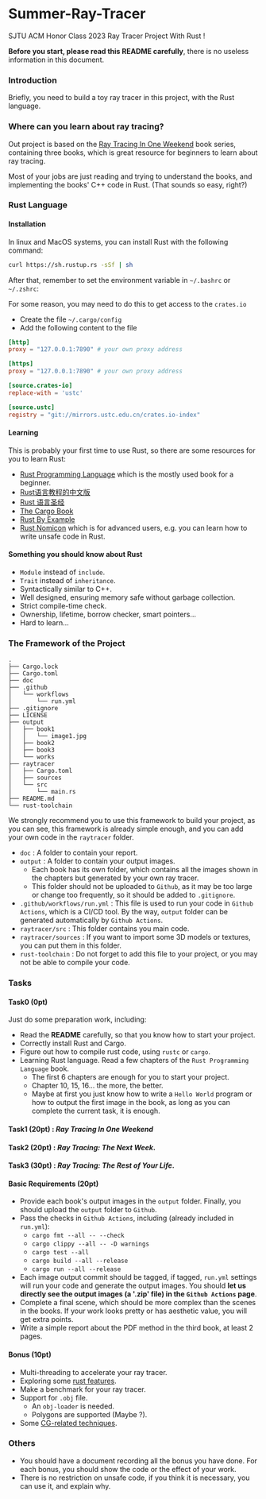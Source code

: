 # Summer-Ray-Tracer
SJTU ACM Honor Class 2023 Ray Tracer Project With Rust !

**Before you start, please read this README carefully**, there is no useless information in this document.

### Introduction

Briefly, you need to build a toy ray tracer in this project, with the Rust language.

### Where can you learn about ray tracing?

Out project is based on the [Ray Tracing In One Weekend](https://raytracing.github.io/) book series, containing three books, which is great resource for beginners to learn about ray tracing.

Most of your jobs are just reading and trying to understand the books, and implementing the books' C++ code in Rust. (That sounds so easy, right?)

### Rust Language

#### Installation

In linux and MacOS systems, you can install Rust with the following command:

```bash
curl https://sh.rustup.rs -sSf | sh
```

After that, remember to set the environment variable in `~/.bashrc` or `~/.zshrc`:

For some reason, you may need to do this to get access to the `crates.io`

- Create the file `~/.cargo/config`
- Add the following content to the file

```toml
[http]
proxy = "127.0.0.1:7890" # your own proxy address

[https]
proxy = "127.0.0.1:7890" # your own proxy address

[source.crates-io]
replace-with = 'ustc'

[source.ustc]
registry = "git://mirrors.ustc.edu.cn/crates.io-index"
```

#### Learning

This is probably your first time to use Rust, so there are some resources for you to learn Rust:

- [Rust Programming Language](https://doc.rust-lang.org/book/title-page.html) which is the mostly used book for a beginner.
- [Rust语言教程的中文版](https://kaisery.github.io/trpl-zh-cn/title-page.html)
- [Rust 语言圣经](https://kaisery.github.io/trpl-zh-cn/title-page.html)
- [The Cargo Book](https://doc.rust-lang.org/cargo/index.html)
- [Rust By Example](https://doc.rust-lang.org/rust-by-example/index.html)
- [Rust Nomicon](https://doc.rust-lang.org/nomicon/index.html) which is for advanced users, e.g. you can learn how to write unsafe code in Rust.

#### Something you should know about Rust

- `Module` instead of `include`.
- `Trait` instead of `inheritance`.
- Syntactically similar to C++.
- Well designed, ensuring memory safe without garbage collection.
- Strict compile-time check.
- Ownership, lifetime, borrow checker, smart pointers...
- Hard to learn...

### The Framework of the Project

```
.
├── Cargo.lock
├── Cargo.toml
├── doc
├── .github
│   └── workflows
│       └── run.yml
├── .gitignore
├── LICENSE
├── output
│   ├── book1
│   │   └── image1.jpg
│   ├── book2
│   ├── book3
│   └── works
├── raytracer
│   ├── Cargo.toml
│   ├── sources
│   └── src
│       └── main.rs
├── README.md
└── rust-toolchain
```

We strongly recommend you to use this framework to build your project, as you can see, this framework is already simple enough, and you can add your own code in the `raytracer` folder.

- `doc` : A folder to contain your report.
- `output` : A folder to contain your output images.
    - Each book has its own folder, which contains all the images shown in the chapters but generated by your own ray tracer.
    - This folder should not be uploaded to `Github`, as it may be too large or change too frequently, so it should be added to `.gitignore`.
- `.github/workflows/run.yml` : This file is used to run your code in `Github Actions`, which is a CI/CD tool.
By the way, `output` folder can be generated automatically by `Github Actions`.
- `raytracer/src` : This folder contains you main code.
- `raytracer/sources` : If you want to import some 3D models or textures, you can put them in this folder.
- `rust-toolchain` : Do not forget to add this file to your project, or you may not be able to compile your code.

### Tasks

#### Task0 (0pt)

Just do some preparation work, including:

- Read the **README** carefully, so that you know how to start your project.
- Correctly install Rust and Cargo.
- Figure out how to compile rust code, using `rustc` or `cargo`.
- Learning Rust language. Read a few chapters of the `Rust Programming Language` book.
    - The first 6 chapters are enough for you to start your project.
    - Chapter 10, 15, 16... the more, the better.
    - Maybe at first you just know how to write a `Hello World` program or how to output the first image in the book, as long as you can complete the current task, it is enough.

#### Task1 (20pt) : *Ray Tracing In One Weekend*
#### Task2 (20pt) : *Ray Tracing: The Next Week*.
#### Task3 (30pt) : *Ray Tracing: The Rest of Your Life*.

#### Basic Requirements (20pt)

- Provide each book's output images in the `output` folder. Finally, you should upload the `output` folder to `Github`.
- Pass the checks in `Github Actions`, including (already included in `run.yml`):
    - `cargo fmt --all -- --check`
    - `cargo clippy --all -- -D warnings`
    - `cargo test --all`
    - `cargo build --all --release`
    - `cargo run --all --release`
- Each image output commit should be tagged, if tagged, `run.yml` settings will run your code and generate the output images. You should **let us directly see the output images (a '.zip' file) in the `Github Actions` page**.
- Complete a final scene, which should be more complex than the scenes in the books. If your work looks pretty or has aesthetic value, you will get extra points.
- Write a simple report about the PDF method in the third book, at least 2 pages.

#### Bonus (10pt)
- Multi-threading to accelerate your ray tracer.
- Exploring some [rust features](./doc/rust-bonus.md).
- Make a benchmark for your ray tracer. 
- Support for `.obj` file.
    - An `obj-loader` is needed.
    - Polygons are supported (Maybe ?).
- Some [CG-related techniques](./doc/CG-bonus.md).

### Others

- You should have a document recording all the bonus you have done. For each bonus, you should show the code or the effect of your work.
- There is no restriction on unsafe code, if you think it is necessary, you can use it, and explain why.